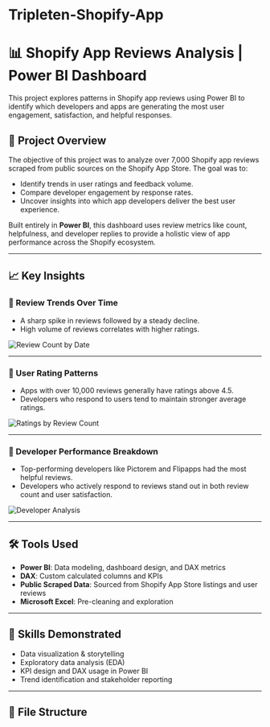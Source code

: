 # Tripleten-Shopify-App
# 📊 Shopify App Reviews Analysis | Power BI Dashboard

This project explores patterns in Shopify app reviews using Power BI to identify which developers and apps are generating the most user engagement, satisfaction, and helpful responses.

## 🚀 Project Overview

The objective of this project was to analyze over 7,000 Shopify app reviews scraped from public sources on the Shopify App Store. The goal was to:

- Identify trends in user ratings and feedback volume.
- Compare developer engagement by response rates.
- Uncover insights into which app developers deliver the best user experience.

Built entirely in **Power BI**, this dashboard uses review metrics like count, helpfulness, and developer replies to provide a holistic view of app performance across the Shopify ecosystem.

---

## 📈 Key Insights

### 🔹 Review Trends Over Time
- A sharp spike in reviews followed by a steady decline.
- High volume of reviews correlates with higher ratings.

![Review Count by Date](https://github.com/your-username/your-repo-name/blob/main/Screenshot%20(184).png?raw=true)

---

### 🔹 User Rating Patterns
- Apps with over 10,000 reviews generally have ratings above 4.5.
- Developers who respond to users tend to maintain stronger average ratings.

![Ratings by Review Count](https://github.com/your-username/your-repo-name/blob/main/Screenshot%20(185).png?raw=true)

---

### 🔹 Developer Performance Breakdown
- Top-performing developers like Pictorem and Flipapps had the most helpful reviews.
- Developers who actively respond to reviews stand out in both review count and user satisfaction.

![Developer Analysis](https://github.com/your-username/your-repo-name/blob/main/Screenshot%20(186).png?raw=true)

---

## 🛠️ Tools Used

- **Power BI**: Data modeling, dashboard design, and DAX metrics
- **DAX**: Custom calculated columns and KPIs
- **Public Scraped Data**: Sourced from Shopify App Store listings and user reviews
- **Microsoft Excel**: Pre-cleaning and exploration

---

## 🧠 Skills Demonstrated

- Data visualization & storytelling
- Exploratory data analysis (EDA)
- KPI design and DAX usage in Power BI
- Trend identification and stakeholder reporting

---

## 📂 File Structure


